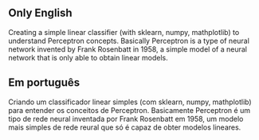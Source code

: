 ## Only English
Creating a simple linear classifier (with sklearn, numpy, mathplotlib) to understand Perceptron concepts.
Basically Perceptron is a type of neural network invented by Frank Rosenbatt in 1958, 
a simple model of a neural network that is only able to obtain linear models. 


## Em português

Criando um classificador linear simples (com sklearn, numpy, mathplotlib) para entender os conceitos de Perceptron. 
Basicamente Perceptron é um tipo de rede neural inventada por Frank Rosenbatt em 1958,
um modelo mais simples de rede reural que só é capaz de obter modelos lineares.
